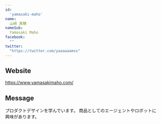 ```yaml
---
id:
  'yamasaki-maho'
name:
  山﨑 真穂
nameSub:
  Yamasaki Maho
facebook:
  ""
twitter:
  "https://twitter.com/yaaaaaamss"
---
```



## Website
https://www.yamasakimaho.com/

## Message
プロダクトデザインを学んでいます。
商品としてのエージェントやロボットに興味があります。
